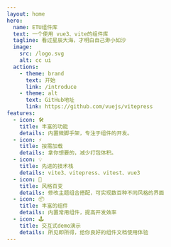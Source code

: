 ```yaml
---
layout: home
hero:
  name: ETU组件库
  text: 一个使用 vue3、vite的组件库
  tagline: 看过星辰大海，才明白自己渺小如沙
  image:
    src: /logo.svg
    alt: cc ui
  actions:
    - theme: brand
      text: 开始
      link: /introduce
    - theme: alt
      text: GitHub地址
      link: https://github.com/vuejs/vitepress
features:
  - icon: 🛠️
    title: 丰富的功能
    details: 内置微脚手架，专注于组件的开发。
  - icon: ⚡️
    title: 按需加载
    details: 拿你想要的，减少打包体积。
  - icon: 💡
    title: 先进的技术栈
    details: vite3、vitepress、vitest、vue3
  - icon: 🎨
    title: 风格百变
    details: 修改主题组合搭配，可实现数百种不同风格的界面
  - icon: 📦
    title: 丰富的组件
    details: 内置常用组件，提高开发效率
  - icon: 🕹
    title: 交互式demo演示
    details: 所见即所得，给你良好的组件文档使用体验
---
```



<style>
:root {
  --vp-home-hero-name-color: transparent;
  --vp-home-hero-name-background: -webkit-linear-gradient(120deg, #bd34fe, #41d1ff);
}
</style>